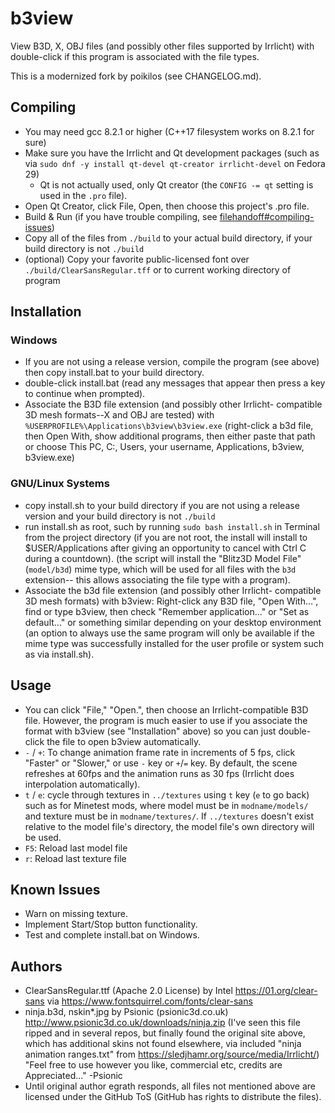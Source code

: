 # b3view
View B3D, X, OBJ files (and possibly other files supported by Irrlicht)
with double-click if this program is associated with the file types.

This is a modernized fork by poikilos (see CHANGELOG.md).

## Compiling
* You may need gcc 8.2.1 or higher (C++17 filesystem works on 8.2.1
  for sure)
* Make sure you have the Irrlicht and Qt development packages
  (such as via `sudo dnf -y install qt-devel qt-creator irrlicht-devel`
  on Fedora 29)
  - Qt is not actually used, only Qt creator (the `CONFIG -= qt`
    setting is used in the `.pro` file).
* Open Qt Creator, click File, Open, then choose this project's .pro
  file.
* Build & Run (if you have trouble compiling, see
  [filehandoff#compiling-issues](https://github.com/poikilos/filehandoff#compiling-issues))
* Copy all of the files from `./build` to your actual build directory,
  if your build directory is not `./build`
* (optional) Copy your favorite public-licensed font over
  `./build/ClearSansRegular.tff` or to current working directory of
  program

## Installation
### Windows
* If you are not using a release version, compile the program (see
  above) then copy install.bat to your build directory.
* double-click install.bat (read any messages that appear then press
  a key to continue when prompted).
* Associate the B3D file extension (and possibly other Irrlicht-
  compatible 3D mesh formats--X and OBJ are tested) with
  `%USERPROFILE%\Applications\b3view\b3view.exe` (right-click a b3d
  file, then Open With, show additional programs, then either paste that
  path or choose This PC, C:, Users, your username, Applications,
  b3view, b3view.exe)

### GNU/Linux Systems
* copy install.sh to your build directory if you are not using a release
  version and your build directory is not `./build`
* run install.sh as root, such by running `sudo bash install.sh` in
  Terminal from the project directory (if you are not root, the install
  will install to $USER/Applications after giving an opportunity to
  cancel with Ctrl C during a countdown).
  (the script will install the "Blitz3D Model File" (`model/b3d`) mime
  type, which will be used for all files with the `b3d` extension--
  this allows associating the file type with a program).
* Associate the b3d file extension (and possibly other Irrlicht-
  compatible 3D mesh formats) with b3view: Right-click any B3D file,
  "Open With...", find or type b3view, then check "Remember
  application..." or "Set as default..." or something similar depending
  on your desktop environment (an option to always use the same program
  will only be available if the mime type was successfully installed for
  the user profile or system such as via install.sh).


## Usage
* You can click "File," "Open.", then choose an Irrlicht-compatible B3D
  file. However, the program is much easier to use if you associate the
  format with b3view (see "Installation" above) so you can just double-
  click the file to open b3view automatically.
* `-` / `+`: To change animation frame rate in increments of 5 fps,
  click "Faster" or "Slower," or use `-` key or `+`/`=` key. By default,
  the scene refreshes at 60fps and the animation runs as 30 fps
  (Irrlicht does interpolation automatically).
* `t` / `e`: cycle through textures in `../textures` using `t` key (`e`
  to go back) such as for Minetest mods, where model must be in
  `modname/models/` and texture must be in `modname/textures/`.
  If `../textures` doesn't exist relative to the model file's directory,
  the model file's own directory will be used.
* `F5`: Reload last model file
* `r`: Reload last texture file

## Known Issues
* Warn on missing texture.
* Implement Start/Stop button functionality.
* Test and complete install.bat on Windows.

## Authors
* ClearSansRegular.ttf (Apache 2.0 License) by Intel
  <https://01.org/clear-sans> via
  <https://www.fontsquirrel.com/fonts/clear-sans>
* ninja.b3d, nskin*.jpg by Psionic (psionic3d.co.uk)
  <http://www.psionic3d.co.uk/downloads/ninja.zip>
  (I've seen this file ripped and in several repos, but finally found
  the original site above, which has additional skins not found
  elsewhere, via included "ninja animation ranges.txt" from
  <https://sledjhamr.org/source/media/Irrlicht/>)
  "Feel free to use however you like, commercial etc, credits are
  Appreciated..." -Psionic
* Until original author egrath responds, all files not mentioned above
  are licensed under the GitHub ToS (GitHub has rights to distribute
  the files).
